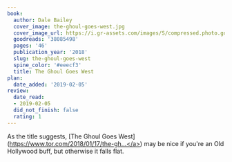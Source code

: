 ```yaml
---
book:
  author: Dale Bailey
  cover_image: the-ghoul-goes-west.jpg
  cover_image_url: https://i.gr-assets.com/images/S/compressed.photo.goodreads.com/books/1516209337l/38085498._SX98_.jpg
  goodreads: '38085498'
  pages: '46'
  publication_year: '2018'
  slug: the-ghoul-goes-west
  spine_color: '#eeecf3'
  title: The Ghoul Goes West
plan:
  date_added: '2019-02-05'
review:
  date_read:
  - 2019-02-05
  did_not_finish: false
  rating: 1
---
```


As the title suggests, [The Ghoul Goes West](<a target="_blank" href="https://www.tor.com/2018/01/17/the-ghoul-goes-west-dale-bailey/" rel="nofollow">https://www.tor.com/2018/01/17/the-gh...</a>) may be nice if you're an Old Hollywood buff, but otherwise it falls flat.
